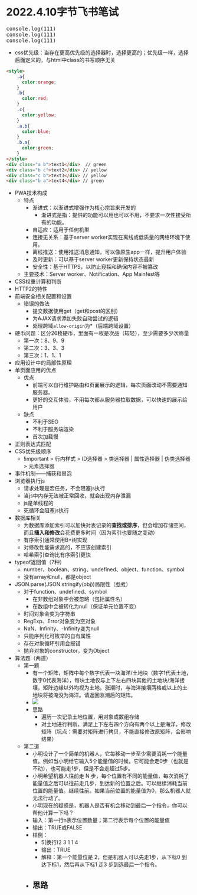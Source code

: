 #  2022.4.10字节飞书笔试

<RunCode type="js">
<pre>
console.log(111)
console.log(111)
console.log(111)
</pre>
</RunCode>


- css优先级：当存在更高优先级的选择器时，选择更高的；优先级一样，选择后面定义的，与html中class的书写顺序无关

```html
<style>
	.a{
	  color:orange;
	}
	.b{
	  color:red;
	}
	.c{
	  color:yellow;
	}
	.a.b{
	  color:blue;
	}
	.b.a{
	  color:green;
	}
</style>
<div class="a b">text1</div>  // green
<div class="b c">text2</div> // yellow
<div class="c b">text3</div> // yellow
<div class="b a">text4</div> // green
```

- PWA技术构成
	- 特点
		- 渐进式：以渐进式增强作为核心宗旨来开发的
			- 渐进式是指：提供的功能可以用也可以不用，不要求一次性接受所有的功能。
		- 自适应：适用于任何机型
		- 连接无关系：基于server worker实现在离线或低质量的网络环境下使用。
		- 离线推送：使用推送消息通知，可以像原生app一样，提升用户体验
		- 及时更新：可以基于server worker更新保持状态最新
		- 安全性：基于HTTPS，以防止窥探和确保内容不被篡改
	- 主要技术：Server worker、Notification、App Mainfest等
- CSS权重计算和判断
- HTTP2的特性
- 前端安全相关配置和设置
	- 错误的做法
		- 提交数据使用get（get和post的区别）
		- 为AJAX请求添加失败自动尝试的逻辑
		- 处理跨域`allow-origin`为*（后端跨域设置）
- 硬币问题：区分26枚硬币，里面有一枚是次品（较轻），至少需要多少次称量
	- 第一次：8、9、9
	- 第二次：3、3、3
	- 第三次：1、1、1
- 应用设计中的局部性原理
- 单页面应用的优点
	- 优点
		- 前端可以自行维护路由和页面展示的逻辑，每次页面改动不需要通知服务器。
		- 更好的交互体验，不用每次都从服务器拉取数据，可以快速的展示给用户
	- 缺点
		- 不利于SEO
		- 不利于服务端渲染
		- 首次加载慢
- 正则表达式匹配
- CSS优先级顺序
	- !important > 行内样式 > ID选择器 > 类选择器 | 属性选择器 | 伪类选择器 > 元素选择器
- 事件机制——捕获和冒泡
- 浏览器执行js
	- 请求处理是宏任务，不会阻塞js执行
	- 当js中内存无法被正常回收，就会出现内存泄漏
	- js是单线程的
	- 死循环会阻塞js执行
- 数据库相关
	- 为数据库添加索引可以加快对表记录的**查找或排序**，但会增加存储空间，而且**插入和修改**会花费更多时间（因为索引也要随之变动）
	- 有序索引通常使用B+树实现
	- 对修改性能需求高的，不应该创建索引
	- 哈希索引查询比有序索引更快
- typeof返回值（7种）
	- number、boolean、string、undefined、object、function、symbol
	- 没有array和null，都是object
- JSON.parse(JSON.stringify(obj))局限性（[参考](https://github.com/Yuanfang-fe/Blog-X/issues/14)）
	- 对于function、undefined、symbol
		- 在非数组对象中会被忽略（包括属性名）
		- 在数组中会被转化为null（保证单元位置不变）
	- 时间对象会变为字符串
	- RegExp、Error对象变为空对象
	- NaN、Infinity、-Infinity变为null
	- 只能序列化可枚举的自有属性
	- 存在对象循环引用会报错
	- 抛弃对象的constructor，变为Object
- 算法题（两道）
	- 第一题
		- 有一个矩阵，矩阵中每个数字代表一块海洋/土地块（数字1代表土地，数字0代表海洋），每块土地仅与上下左右四块其他的土地块/海洋接壤。矩阵边缘以外均视为土地。涨潮时，与海洋接壤两格或以上的土地块将被淹没为海洋。请返回涨潮后的矩阵。
		- ![](https://cdn.jsdelivr.net/gh/Merlin218/image-storage/picGo/202204131732419.png)
		- 思路
			- 遍历一次记录土地位置，用对象或数组存储
			- 对土地进行判断，满足上下左右四个方向有两个以上是海洋，修改矩阵（坑点：需要对矩阵进行拷贝，不能直接修改原矩阵，会影响结果）
	- 第二道
		- 小明设计了一个简单的机器人，它每移动一步至少需要消耗一个能量值。例如当小明给它输入5个能量值的时候，它可能会走0步（也就是不动），也可能走1步，但是不会走超过5步。
		- 小明希望机器人往前走 N 步，每个位置有不同的能量值，每次消耗了能量值之后可以往前走几步，到达新的位置之后。可以继续消耗当前位置的能量值。继续往前。如果当前位置的能量值为0，那么机器人就无法行动了。
		- 小明现在的疑惑是，机器人是否有机会移动到最后一个指令，你可以帮他计算一下吗？
		- 输入：第一行n表示位置数量；第二行表示每个位置的能量值
		- 输出：TRUE或FALSE
		- 样例：
			- 5(换行)2 3 1 1 4
			- 输出：TRUE
			- 解释：第一个能量位是 2，但是机器人可以先走1步，从下标0 到达下标1，然后再从下标1 走3 步到选最后一个指令。
		- 思路
			- 
